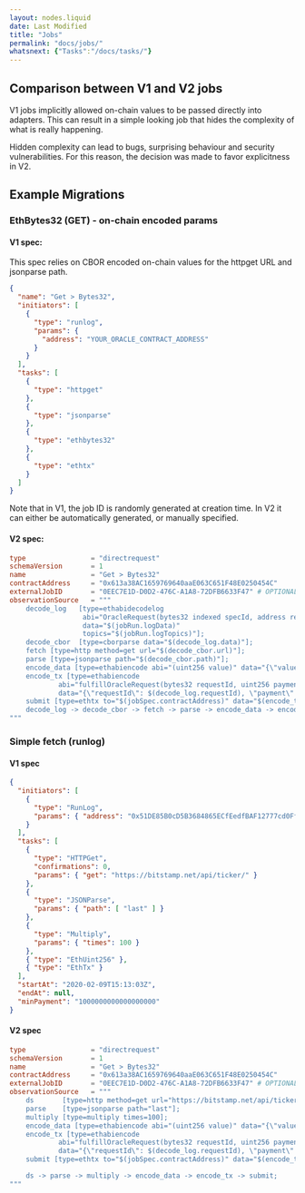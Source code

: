 ```yaml
---
layout: nodes.liquid
date: Last Modified
title: "Jobs"
permalink: "docs/jobs/"
whatsnext: {"Tasks":"/docs/tasks/"}
---
```


## Comparison between V1 and V2 jobs

V1 jobs implicitly allowed on-chain values to be passed directly into adapters. This can result in a simple looking job that hides the complexity of what is really happening.

Hidden complexity can lead to bugs, surprising behaviour and security vulnerabilities. For this reason, the decision was made to favor explicitness in V2.

## Example Migrations

### EthBytes32 (GET) - on-chain encoded params

#### V1 spec:

This spec relies on CBOR encoded on-chain values for the httpget URL and jsonparse path.

```json
{ 
  "name": "Get > Bytes32",
  "initiators": [
    {
      "type": "runlog",
      "params": {
        "address": "YOUR_ORACLE_CONTRACT_ADDRESS"
      }
    }
  ],
  "tasks": [
    {
      "type": "httpget"
    },
    {
      "type": "jsonparse"
    },
    {
      "type": "ethbytes32"
    },
    {
      "type": "ethtx"
    }
  ]
}
```

Note that in V1, the job ID is randomly generated at creation time. In V2 it can either be automatically generated, or manually specified. 

#### V2 spec:


```toml
type                = "directrequest"
schemaVersion       = 1
name                = "Get > Bytes32"
contractAddress     = "0x613a38AC1659769640aaE063C651F48E0250454C"
externalJobID       = "0EEC7E1D-D0D2-476C-A1A8-72DFB6633F47" # OPTIONAL - if left unspecified, a random value will be automatically generated
observationSource   = """
    decode_log   [type=ethabidecodelog
                  abi="OracleRequest(bytes32 indexed specId, address requester, bytes32 requestId, uint256 payment, address callbackAddr, bytes4 callbackFunctionId, uint256 cancelExpiration, uint256 dataVersion, bytes data)"
                  data="$(jobRun.logData)"
                  topics="$(jobRun.logTopics)"];
    decode_cbor  [type=cborparse data="$(decode_log.data)"];
    fetch [type=http method=get url="$(decode_cbor.url)"];
    parse [type=jsonparse path="$(decode_cbor.path)"];
    encode_data [type=ethabiencode abi="(uint256 value)" data="{\"value\": $(parse)}"];
    encode_tx [type=ethabiencode
            abi="fulfillOracleRequest(bytes32 requestId, uint256 payment, address callbackAddress, bytes4 callbackFunctionId, uint256 expiration, bytes32 data)"
            data="{\"requestId\": $(decode_log.requestId), \"payment\": $(decode_log.payment), \"callbackAddress\": $(decode_log.callbackAddr), \"callbackFunctionId\": $(decode_log.callbackFunctionId), \"expiration\": $(decode_log.cancelExpiration), \"data\": $(encode_data)}"
    submit [type=ethtx to="$(jobSpec.contractAddress)" data="$(encode_tx)"];
    decode_log -> decode_cbor -> fetch -> parse -> encode_data -> encode_tx -> submit;
"""
```

### Simple fetch (runlog)

#### V1 spec

```json
{
  "initiators": [
    {
      "type": "RunLog",
      "params": { "address": "0x51DE85B0cD5B3684865ECfEedfBAF12777cd0Ff8" }
    }
  ],
  "tasks": [
    {
      "type": "HTTPGet",
      "confirmations": 0,
      "params": { "get": "https://bitstamp.net/api/ticker/" }
    },
    {
      "type": "JSONParse",
      "params": { "path": [ "last" ] }
    },
    {
      "type": "Multiply",
      "params": { "times": 100 }
    },
    { "type": "EthUint256" },
    { "type": "EthTx" }
  ],
  "startAt": "2020-02-09T15:13:03Z",
  "endAt": null,
  "minPayment": "1000000000000000000"
}
```

#### V2 spec

```toml
type                = "directrequest"
schemaVersion       = 1
name                = "Get > Bytes32"
contractAddress     = "0x613a38AC1659769640aaE063C651F48E0250454C"
externalJobID       = "0EEC7E1D-D0D2-476C-A1A8-72DFB6633F47" # OPTIONAL - if left unspecified, a random value will be automatically generated
observationSource   = """
    ds       [type=http method=get url="https://bitstamp.net/api/ticker/"];
    parse    [type=jsonparse path="last"];
    multiply [type=multiply times=100];
    encode_data [type=ethabiencode abi="(uint256 value)" data="{\"value\": $(multiply)}"];
    encode_tx [type=ethabiencode
            abi="fulfillOracleRequest(bytes32 requestId, uint256 payment, address callbackAddress, bytes4 callbackFunctionId, uint256 expiration, bytes32 data)"
            data="{\"requestId\": $(decode_log.requestId), \"payment\": $(decode_log.payment), \"callbackAddress\": $(decode_log.callbackAddr), \"callbackFunctionId\": $(decode_log.callbackFunctionId), \"expiration\": $(decode_log.cancelExpiration), \"data\": $(encode_data)}"
    submit [type=ethtx to="$(jobSpec.contractAddress)" data="$(encode_tx)"];

    ds -> parse -> multiply -> encode_data -> encode_tx -> submit;
"""
```
